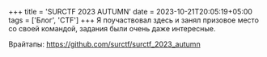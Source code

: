 +++
title = 'SURCTF 2023 AUTUMN'
date = 2023-10-21T20:05:19+05:00
tags = ['Блог', 'CTF']
+++
Я поучаствовал здесь и занял призовое место со своей командой, задания были очень даже интересные.

Врайтапы: https://github.com/surctf/surctf_2023_autumn